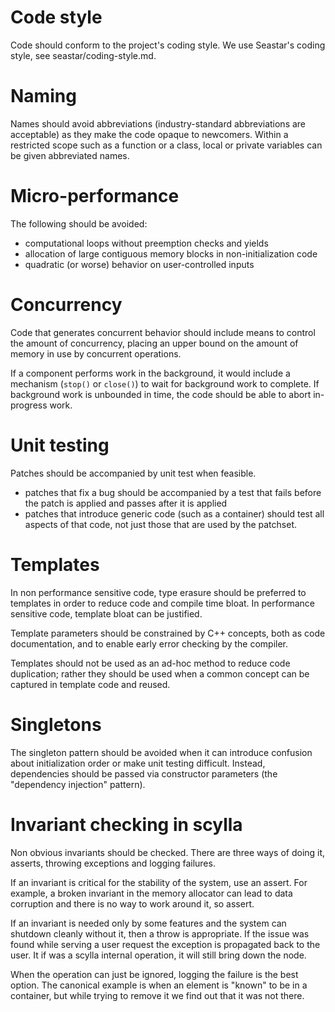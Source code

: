 
# Code style

Code should conform to the project's coding style. We use Seastar's
coding style, see seastar/coding-style.md.

# Naming

Names should avoid abbreviations (industry-standard abbreviations
are acceptable) as they make the code opaque to newcomers. Within
a restricted scope such as a function or a class, local or private
variables can be given abbreviated names.

# Micro-performance

The following should be avoided:
 - computational loops without preemption checks and yields
 - allocation of large contiguous memory blocks in non-initialization
   code
 - quadratic (or worse) behavior on user-controlled inputs

# Concurrency

Code that generates concurrent behavior should include means to control
the amount of concurrency, placing an upper bound on the amount of memory
in use by concurrent operations.

If a component performs work in the background, it would include a mechanism
(`stop()` or `close()`) to wait for background work to complete. If background
work is unbounded in time, the code should be able to abort in-progress work.

# Unit testing

Patches should be accompanied by unit test when feasible.
 - patches that fix a bug should be accompanied by a test that fails
   before the patch is applied and passes after it is applied
 - patches that introduce generic code (such as a container) should
   test all aspects of that code, not just those that are used by
   the patchset.

# Templates

In non performance sensitive code, type erasure should be preferred
to templates in order to reduce code and compile time bloat. In performance
sensitive code, template bloat can be justified.

Template parameters should be constrained by C++ concepts, both as
code documentation, and to enable early error checking by the compiler.

Templates should not be used as an ad-hoc method to reduce code duplication;
rather they should be used when a common concept can be captured in
template code and reused.

# Singletons

The singleton pattern should be avoided when it can introduce
confusion about initialization order or make unit testing difficult. Instead,
dependencies should be passed via constructor parameters (the "dependency
injection" pattern).

# Invariant checking in scylla

Non obvious invariants should be checked. There are three ways of
doing it, asserts, throwing exceptions and logging failures.

If an invariant is critical for the stability of the system, use an
assert. For example, a broken invariant in the memory allocator can
lead to data corruption and there is no way to work around it, so
assert.

If an invariant is needed only by some features and the system can
shutdown cleanly without it, then a throw is appropriate. If the issue
was found while serving a user request the exception is propagated
back to the user. It if was a scylla internal operation, it will still
bring down the node.

When the operation can just be ignored, logging the failure is the
best option. The canonical example is when an element is "known" to be
in a container, but while trying to remove it we find out that it was
not there.
